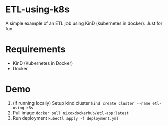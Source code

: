 # ETL-using-k8s
A simple example of an ETL job using KinD (kubernetes in docker). Just for fun.

# Requirements
- KinD (Kubernetes in Docker)
- Docker

# Demo
1. (if running locally) Setup kind cluster 
`kind create cluster --name etl-using-k8s`
2. Pull image
`docker pull nicoxdockerhub/etl-app:latest`
3. Run deployment 
`kubectl apply -f deployment.yml`

